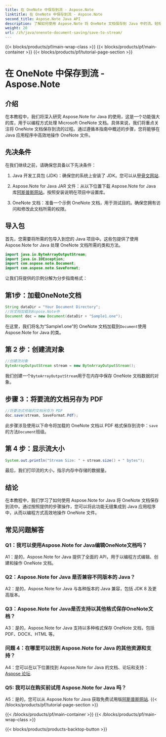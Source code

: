 ```yaml
---
title: 在 OneNote 中保存到流 - Aspose.Note
linktitle: 在 OneNote 中保存到流 - Aspose.Note
second_title: Aspose.Note Java API
description: 了解如何使用 Aspose.Note 将 OneNote 文档保存到 Java 中的流。轻松将此功能集成到您的应用程序中。
weight: 20
url: /zh/java/onenote-document-saving/save-to-stream/
---
```


{{< blocks/products/pf/main-wrap-class >}}
{{< blocks/products/pf/main-container >}}
{{< blocks/products/pf/tutorial-page-section >}}

# 在 OneNote 中保存到流 - Aspose.Note

## 介绍

在本教程中，我们将深入研究 Aspose.Note for Java 的使用，这是一个功能强大的库，用于以编程方式处理 Microsoft OneNote 文档。具体来说，我们将重点关注将 OneNote 文档保存到流的过程。通过遵循本指南中概述的步骤，您将能够在 Java 应用程序中高效地操作 OneNote 文件。

## 先决条件

在我们继续之前，请确保您具备以下先决条件：

1.  Java 开发工具包 (JDK)：确保您的系统上安装了 JDK。您可以从[甲骨文网站](https://www.oracle.com/java/technologies/javase-jdk11-downloads.html).
   
2. Aspose.Note for Java JAR 文件：从以下位置下载 Aspose.Note for Java 库[阿斯普斯网站](https://releases.aspose.com/note/java/)。按照安装说明在项目中设置库。

3. OneNote 文档：准备一个示例 OneNote 文档，用于测试目的。确保您拥有访问和修改此文档所需的权限。

## 导入包

首先，您需要将所需的包导入到您的 Java 项目中。这些包提供了使用 Aspose.Note for Java 处理 OneNote 文档所需的类和方法。

```java
import java.io.ByteArrayOutputStream;
import java.io.IOException;
import com.aspose.note.Document;
import com.aspose.note.SaveFormat;
```

让我们将提供的示例分解为分步指南格式：

## 第1步：加载OneNote文档

```java
String dataDir = "Your Document Directory";
//将文档加载到Aspose.Note中
Document doc = new Document(dataDir + "Sample1.one");
```

在这里，我们将名为“Sample1.one”的 OneNote 文档加载到`Document`使用 Aspose.Note for Java 的类。

## 第 2 步：创建流对象

```java
//创建流对象
ByteArrayOutputStream stream = new ByteArrayOutputStream();
```

我们创建一个`ByteArrayOutputStream`用于在内存中保存 OneNote 文档数据的对象。

## 步骤 3：将要流的文档另存为 PDF

```java
//将要流式传输的文档另存为 PDF
doc.save(stream, SaveFormat.Pdf);
```

此步骤涉及使用以下命令将加载的 OneNote 文档以 PDF 格式保存到流中：`save`的方法`Document`班级。

## 第 4 步：显示流大小

```java
System.out.println("Stream Size: " + stream.size() + " bytes");
```

最后，我们打印流的大小，指示内存中存储的数据量。

## 结论

在本教程中，我们学习了如何使用 Aspose.Note for Java 将 OneNote 文档保存到流中。通过按照提供的步骤操作，您可以将此功能无缝集成到 Java 应用程序中，从而以编程方式高效地操作 OneNote 文件。

## 常见问题解答

### Q1：我可以使用Aspose.Note for Java编辑OneNote文档吗？

A1：是的，Aspose.Note for Java 提供了全面的 API，用于以编程方式编辑、创建和操作 OneNote 文档。

### Q2：Aspose.Note for Java 是否兼容不同版本的 Java？

A2：是的，Aspose.Note for Java 与各种版本的 Java 兼容，包括 JDK 8 及更高版本。

### Q3：Aspose.Note for Java是否支持以其他格式保存OneNote文档？

A3：是的，Aspose.Note for Java 支持以多种格式保存 OneNote 文档，包括 PDF、DOCX、HTML 等。

### 问题 4：在哪里可以找到 Aspose.Note for Java 的其他资源和支持？

A4：您可以在以下位置找到 Aspose.Note for Java 的文档、论坛和支持：[Aspose 论坛](https://forum.aspose.com/c/note/28).

### Q5: 我可以在购买前试用 Aspose.Note for Java 吗？

 A5：是的，您可以从 Aspose.Note for Java 获取免费试用版[阿斯普斯网站](https://releases.aspose.com/).
{{< /blocks/products/pf/tutorial-page-section >}}

{{< /blocks/products/pf/main-container >}}
{{< /blocks/products/pf/main-wrap-class >}}

{{< blocks/products/products-backtop-button >}}
